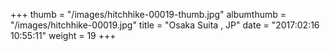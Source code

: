 +++
thumb = "/images/hitchhike-00019-thumb.jpg"
albumthumb = "/images/hitchhike-00019.jpg"
title = "Osaka Suita , JP"
date = "2017:02:16 10:55:11"
weight = 19
+++

